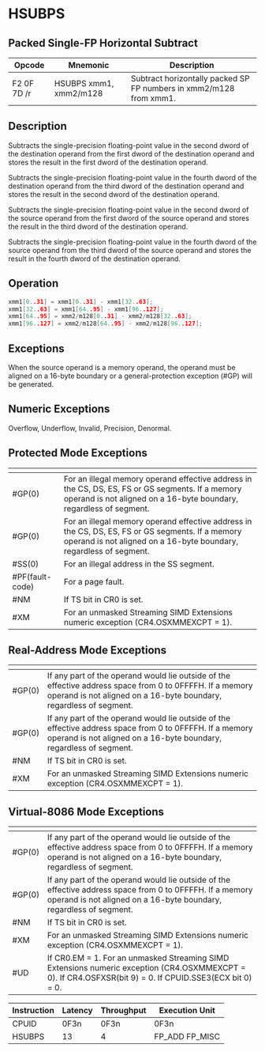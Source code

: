 # HSUBPS
 
## Packed Single-FP Horizontal Subtract
 
 
|Opcode|Mnemonic|Description|
|-|-|-|
|F2 0F 7D /r|HSUBPS xmm1, xmm2/m128|Subtract horizontally packed SP FP numbers in xmm2/m128 from xmm1.|
 
## Description
 
Subtracts the single-precision floating-point value in the second dword of the destination operand from the first dword of the destination operand and stores the result in the first dword of the destination operand.
 
Subtracts the single-precision floating-point value in the fourth dword of the destination operand from the third dword of the destination operand and stores the result in the second dword of the destination operand.
 
Subtracts the single-precision floating-point value in the second dword of the source operand from the first dword of the source operand and stores the result in the third dword of the destination operand.
 
Subtracts the single-precision floating-point value in the fourth dword of the source operand from the third dword of the source operand and stores the result in the fourth dword of the destination operand.
 
 
## Operation
 
```c
xmm1[0..31] = xmm1[0..31] - xmm1[32..63];
xmm1[32..63] = xmm1[64..95] - xmm1[96..127];
xmm1[64..95] = xmm2/m128[0..31] - xmm2/m128[32..63];
xmm1[96..127] = xmm2/m128[64..95] - xmm2/m128[96..127];

```
 
 
## Exceptions
 
When the source operand is a memory operand, the operand must be aligned on a 16-byte boundary or a general-protection exception (#GP) will be generated.
 
## Numeric Exceptions
 
Overflow, Underflow, Invalid, Precision, Denormal.
 
## Protected Mode Exceptions
 
|[]()||
|-|-|
|#GP(0)|For an illegal memory operand effective address in the CS, DS, ES, FS or GS segments. If a memory operand is not aligned on a 16-byte boundary, regardless of segment.|
|#GP(0)|For an illegal memory operand effective address in the CS, DS, ES, FS or GS segments. If a memory operand is not aligned on a 16-byte boundary, regardless of segment.|
|#SS(0)|For an illegal address in the SS segment.|
|#PF(fault-code)|For a page fault.|
|#NM|If TS bit in CR0 is set.|
|#XM|For an unmasked Streaming SIMD Extensions numeric exception (CR4.OSXMMEXCPT = 1).|
 
## Real-Address Mode Exceptions
 
|[]()||
|-|-|
|#GP(0)|If any part of the operand would lie outside of the effective address space from 0 to 0FFFFH. If a memory operand is not aligned on a 16-byte boundary, regardless of segment.|
|#GP(0)|If any part of the operand would lie outside of the effective address space from 0 to 0FFFFH. If a memory operand is not aligned on a 16-byte boundary, regardless of segment.|
|#NM|If TS bit in CR0 is set.|
|#XM|For an unmasked Streaming SIMD Extensions numeric exception (CR4.OSXMMEXCPT = 1).|
 
## Virtual-8086 Mode Exceptions
 
|[]()||
|-|-|
|#GP(0)|If any part of the operand would lie outside of the effective address space from 0 to 0FFFFH. If a memory operand is not aligned on a 16-byte boundary, regardless of segment.|
|#GP(0)|If any part of the operand would lie outside of the effective address space from 0 to 0FFFFH. If a memory operand is not aligned on a 16-byte boundary, regardless of segment.|
|#NM|If TS bit in CR0 is set.|
|#XM|For an unmasked Streaming SIMD Extensions numeric exception (CR4.OSXMMEXCPT = 1).|
|#UD|If CR0.EM = 1. For an unmasked Streaming SIMD Extensions numeric exception (CR4.OSXMMEXCPT = 0). If CR4.OSFXSR(bit 9) = 0. If CPUID.SSE3(ECX bit 0) = 0.|
 
|Instruction|Latency|Throughput|Execution Unit|
|-|-|-|-|
|CPUID|0F3n|0F3n|0F3n|
|HSUBPS|13|4|FP_ADD FP_MISC|
